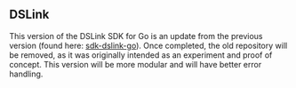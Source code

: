 DSLink
------

This version of the DSLink SDK for Go is an update from the previous version (found here: 
[sdk-dslink-go](github.com/butlermatt/sdk-dslink-go)). Once completed, the old repository
will be removed, as it was originally intended as an experiment and proof of concept. This
version will be more modular and will have better error handling.